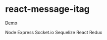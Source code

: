 # react-message-itag

[Demo](https://react-message-itag.herokuapp.com/)

Node
Express
Socket.io
Sequelize
React
Redux
